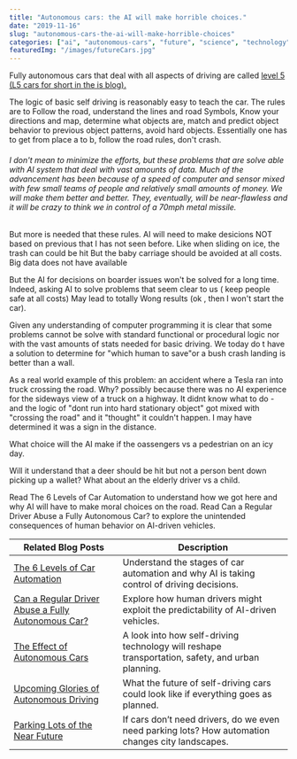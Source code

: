 ```yaml
---
title: "Autonomous cars: the AI will make horrible choices."
date: "2019-11-16"
slug: "autonomous-cars-the-ai-will-make-horrible-choices"
categories: ["ai", "autonomous-cars", "future", "science", "technology", "just-thinking"]
featuredImg: "/images/futureCars.jpg"
---
```


Fully autonomous cars that deal with all aspects of driving are called <a href="https://ybotman.com/6-levels-of-car-automation/">level 5 (L5 cars for short in the is blog).</a>

The logic of basic self driving is reasonably easy to teach the car. The rules are to Follow the road, understand the lines and road Symbols, Know your directions and map, determine what objects are, match and predict object behavior to previous object patterns, avoid hard objects. Essentially one has to get from place a to b, follow the road rules, don't crash.
<h6><em>I don't mean to minimize the efforts, but these problems that are solve able with AI system that deal with vast amounts of data. Much of the advancement has been because of a speed of computer and sensor mixed with few small teams of people and relatively small amounts of money. We will make them better and better. They, eventually, will be near-flawless and it will be crazy to think we in control of a 70mph metal missile.</em></h6>But more is needed that these rules. AI will need to make desicions NOT based on previous that I has not seen before. Like when sliding on ice, the trash can could be hit But the baby carriage should be avoided at all costs. Big data does not have available

But the AI for decisions on boarder issues won't be solved for a long time. Indeed, asking AI to solve problems that seem clear to us ( keep people safe at all costs) May lead to totally Wong results (ok , then I won't start the car).

Given any understanding of computer programming it is clear that some problems cannot be solve with standard functional or procedural logic nor with the vast amounts of stats needed for basic driving. We today do t have a solution to determine for "which human to save"or a bush crash landing is better than a wall.

As a real world example of this problem: an accident where a Tesla ran into truck crossing the road. Why? possibly because there was no AI experience for the sideways view of a truck on a highway. It didnt know what to do - and the logic of "dont run into hard stationary object" got mixed with "crossing the road" and it "thought" it couldn't happen. I may have determined it was a sign in the distance.

What choice will the AI make if the oassengers vs a pedestrian on an icy day.

Will it understand that a deer should be hit but not a person bent down picking up a wallet? What about an the elderly driver vs a child.


Read The 6 Levels of Car Automation to understand how we got here and why AI will have to make moral choices on the road.
Read Can a Regular Driver Abuse a Fully Autonomous Car? to explore the unintended consequences of human behavior on AI-driven vehicles.


| **Related Blog Posts** | **Description** |
|------------------------|----------------|
| [The 6 Levels of Car Automation](../6-levels-of-car-automation.md) | Understand the stages of car automation and why AI is taking control of driving decisions. |
| [Can a Regular Driver Abuse a Fully Autonomous Car?](../can-a-regular-car-abuse-an-fully-autonomous-car.md) | Explore how human drivers might exploit the predictability of AI-driven vehicles. |
| [The Effect of Autonomous Cars](../the-effect-of-autonomous-cars.md) | A look into how self-driving technology will reshape transportation, safety, and urban planning. |
| [Upcoming Glories of Autonomous Driving](../upcoming-glories-of-autonomous-driving.md) | What the future of self-driving cars could look like if everything goes as planned. |
| [Parking Lots of the Near Future](../parking-lots-of-the-near-future.md) | If cars don’t need drivers, do we even need parking lots? How automation changes city landscapes. |
